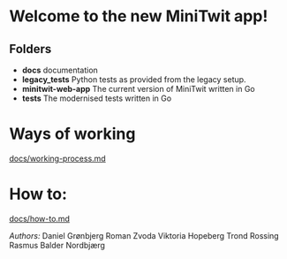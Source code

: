 # Welcome to the new MiniTwit app!

## Folders
* **docs** documentation
* **legacy_tests** Python tests as provided from the legacy setup.
* **minitwit-web-app** The current version of MiniTwit written in Go
* **tests** The modernised tests written in Go

# Ways of working
[docs/working-process.md](docs/working-process.md)

# How to: 
[docs/how-to.md](docs/how-to.md)

*Authors:*
Daniel Grønbjerg
Roman Zvoda
Viktoria Hopeberg
Trond Rossing
Rasmus Balder Nordbjærg
